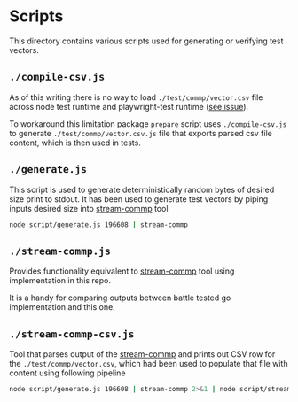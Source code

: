 # Scripts

This directory contains various scripts used for generating or verifying test vectors.

## `./compile-csv.js`

As of this writing there is no way to load `./test/commp/vector.csv` file across
node test runtime and playwright-test runtime ([see issue](https://github.com/hugomrdias/playwright-test/issues/544)).

To workaround this limitation package `prepare` script uses `./compile-csv.js` to generate `./test/commp/vector.csv.js` file that exports parsed csv file content, which is then used in tests.


## `./generate.js`

This script is used to generate deterministically random bytes of desired size print to stdout. It has been used to generate test vectors by piping inputs desired size into [stream-commp] tool

```sh
node script/generate.js 196608 | stream-commp
```

[stream-commp]:https://github.com/filecoin-project/go-fil-commp-hashhash/tree/master/cmd/stream-commp#usage-example

## `./stream-commp.js`

Provides functionality equivalent to [stream-commp] tool using implementation in this repo.

It is a handy for comparing outputs between battle tested go implementation and this one.

## `./stream-commp-csv.js`

Tool that parses output of the [stream-commp] and prints out CSV row for the `./test/commp/vector.csv`, which had been used to populate that file with content using following pipeline

```sh
node script/generate.js 196608 | stream-commp 2>&1 | node script/stream-commp-csv.js >> test/commp/vector.csv
```


[stream-commp]:https://github.com/filecoin-project/go-fil-commp-hashhash/tree/master/cmd/stream-commp#usage-example
